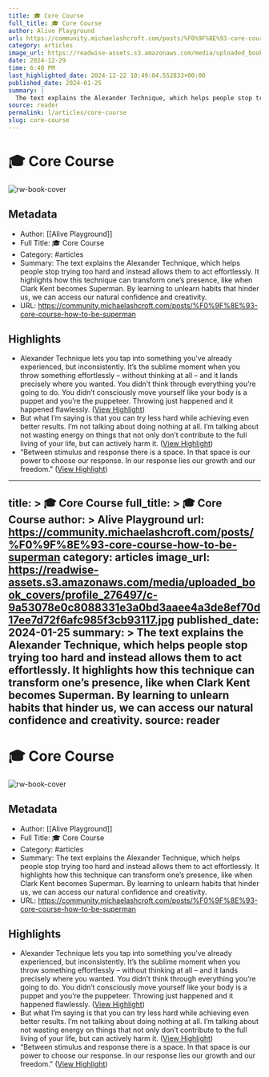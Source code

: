 ```yaml
---
title: 🎓 Core Course
full_title: 🎓 Core Course
author: Alive Playground
url: https://community.michaelashcroft.com/posts/%F0%9F%8E%93-core-course-how-to-be-superman
category: articles
image_url: https://readwise-assets.s3.amazonaws.com/media/uploaded_book_covers/profile_276497/c-9a53078e0c8088331e3a0bd3aaee4a3de8ef70d17ee7d72f6afc985f3cb93117.jpg
date: 2024-12-29
time: 6:40 PM
last_highlighted_date: 2024-12-22 10:49:04.552833+00:00
published_date: 2024-01-25
summary: |
  The text explains the Alexander Technique, which helps people stop trying too hard and instead allows them to act effortlessly. It highlights how this technique can transform one’s presence, like when Clark Kent becomes Superman. By learning to unlearn habits that hinder us, we can access our natural confidence and creativity.
source: reader
permalink: l/articles/core-course
slug: core-course
---
```

# 🎓 Core Course

![rw-book-cover](https://readwise-assets.s3.amazonaws.com/media/uploaded_book_covers/profile_276497/c-9a53078e0c8088331e3a0bd3aaee4a3de8ef70d17ee7d72f6afc985f3cb93117.jpg)

## Metadata
- Author: [[Alive Playground]]
- Full Title: 🎓 Core Course
- Category: #articles
- Summary: The text explains the Alexander Technique, which helps people stop trying too hard and instead allows them to act effortlessly. It highlights how this technique can transform one’s presence, like when Clark Kent becomes Superman. By learning to unlearn habits that hinder us, we can access our natural confidence and creativity.
- URL: https://community.michaelashcroft.com/posts/%F0%9F%8E%93-core-course-how-to-be-superman

## Highlights
- Alexander Technique lets you tap into something you’ve already experienced, but inconsistently. It’s the sublime moment when you throw something effortlessly – without thinking at all – and it lands precisely where you wanted. You didn’t think through everything you’re going to do. You didn’t consciously move yourself like your body is a puppet and you’re the puppeteer. Throwing just happened and it happened flawlessly. ([View Highlight](https://read.readwise.io/read/01jfpzn47mvss42m27jkedqt79))
- But what I’m saying is that you can try less hard while achieving even better results. I’m not talking about doing nothing at all. I’m talking about not wasting energy on things that not only don’t contribute to the full living of your life, but can actively harm it. ([View Highlight](https://read.readwise.io/read/01jfpzqyhpppzmbbgm2nj1vcv1))
- “Between stimulus and response there is a space. In that space is our power to choose our response. In our response lies our growth and our freedom." ([View Highlight](https://read.readwise.io/read/01jfpzr8mgtbns3rh89hk760dw))


---
title: >
  🎓 Core Course
full_title: >
  🎓 Core Course
author: >
  Alive Playground
url: https://community.michaelashcroft.com/posts/%F0%9F%8E%93-core-course-how-to-be-superman
category: articles
image_url: https://readwise-assets.s3.amazonaws.com/media/uploaded_book_covers/profile_276497/c-9a53078e0c8088331e3a0bd3aaee4a3de8ef70d17ee7d72f6afc985f3cb93117.jpg
published_date: 2024-01-25
summary: >
  The text explains the Alexander Technique, which helps people stop trying too hard and instead allows them to act effortlessly. It highlights how this technique can transform one’s presence, like when Clark Kent becomes Superman. By learning to unlearn habits that hinder us, we can access our natural confidence and creativity.
source: reader
---
# 🎓 Core Course

![rw-book-cover](https://readwise-assets.s3.amazonaws.com/media/uploaded_book_covers/profile_276497/c-9a53078e0c8088331e3a0bd3aaee4a3de8ef70d17ee7d72f6afc985f3cb93117.jpg)

## Metadata
- Author: [[Alive Playground]]
- Full Title: 🎓 Core Course
- Category: #articles
- Summary: The text explains the Alexander Technique, which helps people stop trying too hard and instead allows them to act effortlessly. It highlights how this technique can transform one’s presence, like when Clark Kent becomes Superman. By learning to unlearn habits that hinder us, we can access our natural confidence and creativity.
- URL: https://community.michaelashcroft.com/posts/%F0%9F%8E%93-core-course-how-to-be-superman

## Highlights
- Alexander Technique lets you tap into something you’ve already experienced, but inconsistently. It’s the sublime moment when you throw something effortlessly – without thinking at all – and it lands precisely where you wanted. You didn’t think through everything you’re going to do. You didn’t consciously move yourself like your body is a puppet and you’re the puppeteer. Throwing just happened and it happened flawlessly. ([View Highlight](https://read.readwise.io/read/01jfpzn47mvss42m27jkedqt79))
- But what I’m saying is that you can try less hard while achieving even better results. I’m not talking about doing nothing at all. I’m talking about not wasting energy on things that not only don’t contribute to the full living of your life, but can actively harm it. ([View Highlight](https://read.readwise.io/read/01jfpzqyhpppzmbbgm2nj1vcv1))
- “Between stimulus and response there is a space. In that space is our power to choose our response. In our response lies our growth and our freedom." ([View Highlight](https://read.readwise.io/read/01jfpzr8mgtbns3rh89hk760dw))


